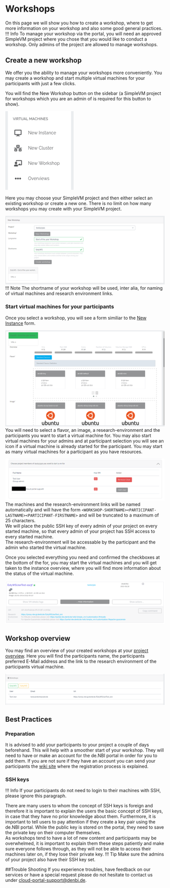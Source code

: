 # Workshops
On this page we will show you how to create a workshop, where to get more information on your workshop and 
also some good general practices.
!!! Info
    To manage your workshop via the portal, you will need an approved SimpleVM project where you chose that you would 
    like to conduct a workshop. Only admins of the project are allowed to manage workshops.
## Create a new workshop
We offer you the ability to manage your workshops more conveniently. You may create a workshop and start multiple virtual 
machines for your participants with just a few clicks. 

You will find the New Workshop button on the sidebar (a SimpleVM project for workshops which you are an admin of is required 
for this button to show).  

![new_workshop_button](./img/workshop/new_workshop_button.png)

Here you may choose your SimpleVM project and then either select an existing workshop or create a new one. There is no limit 
on how many workshops you may create with your SimpleVM project.  

![create__or_select_workshop](./img/workshop/workshop_select.png)
!!! Note
    The shortname of your workshop will be used, inter alia, for naming of virtual machines and research environment links.
### Start virtual machines for your participants
Once you select a workshop, you will see a form similiar to the [New Instance](new_instance.md) form.  

![new_instance_workshop](./img/workshop/workshop_new_vms.png)
You will need to select a flavor, an image, a research-environment and the participants you want to start a virtual machine 
for. You may also start virtual machines for your admins and at participant selection you will see an icon if a virtual 
machine is already started for the participant. You may start as many virtual machines for a participant as you have resources.  

![select_users](./img/workshop/workshop_select_user.png)
The machines and the research-environment links will be named automatically and will have the form 
`<WORKSHOP-SHORTNAME><PARTICIPANT-LASTNAME><PARTICIPANT-FIRSTNAME>` and will be truncated to a maximum of 25 characters.  
We will place the public SSH key of every admin of your project on every started machine, so that every admin of your project has 
SSH access to every started machine.  
The research-environment will be accessable by the participant and the admin who started the virtual machine.  

Once you selected everything you need and confirmed the checkboxes at the bottom of the for, you may start the virtual machines 
and you will get taken to the instance overview, where you will find more information about the status of the virtual machine.  

![vm_overview](./img/workshop/workshop_vm_ready.png)
## Workshop overview
You may find an overview of your created workshops at your [project overview](../portal/project_overview.md). Here you will find 
the participants name, the participants preferred E-Mail address and the link to the research environment of the participants virtual 
machine.  

![workshop_overview](./img/workshop/workshop_project_overview.png)

## Best Practices

### Preparation
It is advised to add your participants to your project a couple of days beforehand. This will help with a smoother 
start of your workshop. They will need to have or make an account for the de.NBI portal in order for you to add them. 
If you are not sure if they have an account you can send your participants the [wiki site](../registration.md) where 
the registration process is explained.

### SSH keys
!!! Info
    If your participants do not need to login to their machines with SSH, please ignore this paragraph.

There are many users to whom the concept of SSH keys is foreign and therefore it is important to explain 
the users the basic concept of SSH keys, in case that they have no prior knowledge about them.
Furthermore, it is important to tell users to pay attention if they create a key pair using the de.NBI portal. While 
the public key is stored on the portal, they need to save the private key on their computer themselves.  
As workshops tend to have a lot of new content and participants may be overwhelmed, it is important to 
explain them these steps patiently and make sure everyone follows through, as they will not be able to access their 
machines later on, if they lose their private key.
!!! Tip
    Make sure the admins of your project also have their SSH key set.

##Trouble Shooting
If you experience troubles, have feedback on our services or have a special request please do not hesitate to contact 
us under cloud-portal-support@denbi.de.
